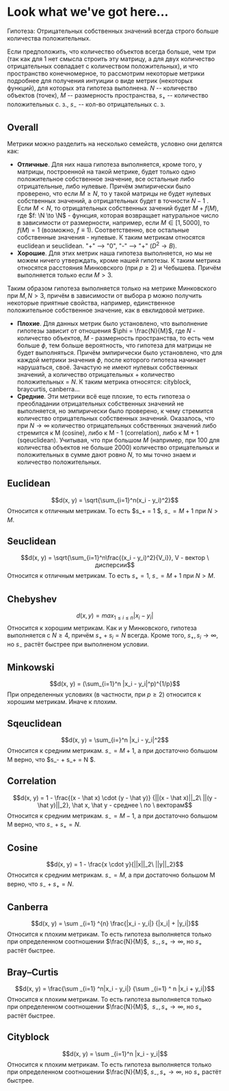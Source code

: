 # Look what we've got here...
Гипотеза: Отрицательных собственных значений всегда строго больше количества положительных.

Если предположить, что количество объектов всегда больше, чем три (так как для 1 нет смысла строить эту матрицу, а для двух количество отрицательных совпадает с количеством положительных), и что пространство конечномерное, то рассмотрим некоторые метрики подробнее для получения интуиции о виде метрик (некоторых функций), для которых эта гипотеза выполнена.
$N$ -- количество объектов (точек), $M$ -- размерность пространства, $s_+$ -- количество положительных с. з., $s_-$ -- кол-во отрицательных с. з.
## Overall
Метрики можно разделить на несколько семейств, условно они делятся как:
- **Отличные**. Для них наша гипотеза выполняется, кроме того, у матрицы, построенной на такой метрике, будет только одно положительное собственное значение, все остальные либо отрицательные, либо нулевые. Причём эмпирически было проверено, что если $M \ge N$, то у такой матрицы не будет нулевых собственных значений, а отрицательных будет в точности $N - 1$ . Если $M < N$, то отрицательных собственных зачений будет $M + f(M)$, где $f: \N \to \N$ - функция, которая возвращает натуральное число в зависимости от размерности, например, если $M \in [1, 5000]$, то $f(M) = 1$ (возможно, $f \equiv 1$). Соответственно, все остальные собственные значения - нулевые. К таким метрикам относятся euclidean и seuclidean.
"+" —> "0", "-" —> "+" ($D^2 \to B$).
- **Хорошие**. Для этих метрик наша гипотеза выполняется, но мы не можем ничего утверждать, кроме нашей гипотезы. К таким метрика относятся расстояния Минковского (при $p \ge 2$) и Чебышева. Причём выполняется только если $M > 3$.

Таким образом гипотеза выполняется только на метрике Минковского при $M, N > 3$, причём в зависимости от выбора p можно получить некоторые приятные свойства, например, единственное положительное собственное значение, как в евклидовой метрике.
- **Плохие**. Для данных метрик было установлено, что выполнение гипотезы зависит от отношения $\phi = \frac{N}{M}$, где $N$ - количество объектов, $M$ - размерность пространства, то есть чем больше $\phi$, тем больше вероятность, что гипотеза для матрицы не будет выполняться. Причём эмпирически было установлено, что для каждой метрики значения $\phi$, после которого гипотеза начинает нарушаться, своё. Зачастую не имеют нулевых собственных значений, а количество отрицательных + количество положительных = $N$. К таким метрика относятся: cityblock, braycurtis, canberra...
- **Средние**. Эти метрики всё еще плохие, то есть гипотеза о преобладании отрицательных собственных значений не выполняется, но эмпирически было проверено, к чему стремится количество отрицательных собственных значений. Оказалось, что при $N \to \infty$ количество отрицательных собственных значений либо стремится к M (cosine), либо к M - 1 (correlation), либо к M + 1 (sqeuclidean). Учитывая, что при большом $M$ (например, при 100 для количества объектов не больше 2000) количество отрицательных и положительных в сумме дают ровно $N$, то мы точно знаем и количество положительных.

## Euclidean
$$d(x, y) = \sqrt{\sum_{i=1}^n(x_i - y_i)^2}$$
Относится к отличным метрикам. То есть $s_+ = 1 $, $s_- = M + 1$ при $N > M$.

## Seuclidean
$$d(x, y) = \sqrt{\sum_{i=1}^n\frac{(x_i - y_i)^2}{V_i}}, V - вектор \ дисперсии$$
Относится к отличным метрикам. То есть $s_+ = 1$, $s_- = M + 1$ при $N > M$.

## Chebyshev
$$d(x,y) = max_{1 \le i \le n } |x_i - y_i|$$
Относится к хорошим метрикам. Как и у Минковского, гипотеза выполняется с $N \ge 4$, причём $s_+ + s_i = N$ всегда. Кроме того, $s_+, s_i \to \infty$, но $s_-$ растёт быстрее при выполненом условии.

## Minkowski
$$d(x, y) = (\sum_{i=1}^n |x_i - y_i|^p)^{1/p}$$
При определенных условиях (в частности, при $p \ge 2$) относится к хорошим метрикам. Иначе к плохим. 

## Sqeuclidean
$$d(x, y) = \sum_{i=}^n |x_i - y_i|^2$$
Относится к средним метрикам. $s_- = M + 1$, а при достаточно большом M верно, что $s_- + s_+ = N $.

## Correlation
$$d(x, y) = 1 - \frac{(x - \hat x) \cdot (y - \hat y)} {||(x - \hat x)||_2\ ||(y - \hat y)||_2}, \hat x, \hat y - среднее \ по \ векторам$$
Относится к средним метрикам. $s_- = M - 1$, а при достаточно большом M верно, что $s_- + s_+ = N$.

## Cosine
$$d(x, y) = 1 - \frac{x \cdot y}{||x||_2\ ||y||_2}$$
Относится к средним метрикам. $s_- = M$, а при достаточно большом M верно, что $s_- + s_+ = N$.

## Canberra
$$d(x, y) = \sum _{i=1} ^{n} \frac{|x_i - y_i|} {|x_i| + |y_i|}$$
Относится к плохим метрикам. То есть гипотеза выполняется только при определенном соотношении $\frac{N}{M}$, $\ s_-, s_+ \to \infty$, но $s_+$ растёт быстрее.

## Bray–Curtis
$$d(x, y) = \frac{\sum _{i=1} ^n|x_i - y_i|} {\sum _{i=1} ^ n |x_i + y_i|}$$
Относится к плохим метрикам. То есть гипотеза выполняется только при определенном соотношении $\frac{N}{M}$, $\ s_-, s_+ \to \infty$, но $s_+$ растёт быстрее.

## Cityblock
$$d(x, y) = \sum _{i=1}^n |x_i - y_i|$$
Относится к плохим метрикам. То есть гипотеза выполняется только при определенном соотношении $\frac{N}{M}$, $s_-, s_+ \to \infty$, но $s_+$ растёт быстрее.
